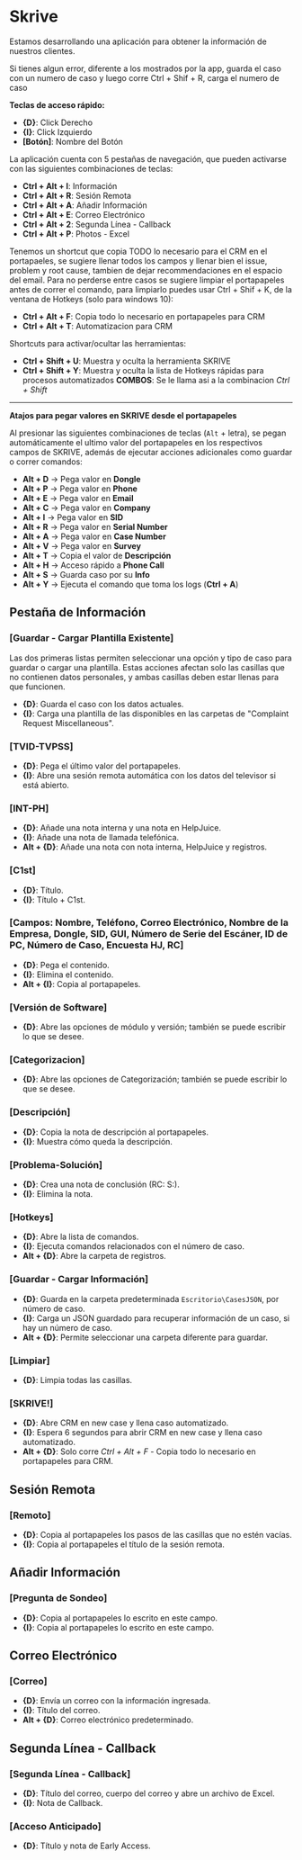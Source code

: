 # Skrive

Estamos desarrollando una aplicación para obtener la información de nuestros clientes.

Si tienes algun error, diferente a los mostrados por la app, guarda el caso con un numero de caso y luego corre Ctrl + Shif + R, carga el numero de caso 

**Teclas de acceso rápido:**

- **{D}**: Click Derecho
- **{I}**: Click Izquierdo
- **[Botón]**: Nombre del Botón

La aplicación cuenta con 5 pestañas de navegación, que pueden activarse con las siguientes combinaciones de teclas:

- **Ctrl + Alt + I**: Información
- **Ctrl + Alt + R**: Sesión Remota
- **Ctrl + Alt + A**: Añadir Información
- **Ctrl + Alt + E**: Correo Electrónico
- **Ctrl + Alt + 2**: Segunda Línea - Callback
- **Ctrl + Alt + P**: Photos - Excel

Tenemos un shortcut que copia TODO lo necesario para el CRM en el portapaeles, se sugiere llenar todos los campos y llenar bien el issue, problem y root cause, tambien de dejar recommendaciones en el espacio del email.
Para no perderse entre casos se sugiere limpiar el portapapeles antes de correr el comando, para limpiarlo puedes usar  Ctrl + Shif + K, de la ventana de Hotkeys (solo para windows 10):

- **Ctrl + Alt + F**: Copia todo lo necesario en portapapeles para CRM
- **Ctrl + Alt + T**: Automatizacion para CRM


Shortcuts para activar/ocultar las herramientas:

- **Ctrl + Shift + U**: Muestra y oculta la herramienta SKRIVE
- **Ctrl + Shift + Y**: Muestra y oculta la lista de Hotkeys rápidas para procesos automatizados
**COMBOS**: Se le llama asi a la combinacion *Ctrl + Shift*

---

**Atajos para pegar valores en SKRIVE desde el portapapeles**

Al presionar las siguientes combinaciones de teclas (`Alt` + letra), se pegan automáticamente el ultimo valor del portapapeles en los respectivos campos de SKRIVE, además de ejecutar acciones adicionales como guardar o correr comandos:

- **Alt + D** → Pega valor en **Dongle**
- **Alt + P** → Pega valor en **Phone**
- **Alt + E** → Pega valor en **Email**
- **Alt + C** → Pega valor en **Company**
- **Alt + I** → Pega valor en **SID**
- **Alt + R** → Pega valor en **Serial Number**
- **Alt + A** → Pega valor en **Case Number**
- **Alt + V** → Pega valor en **Survey**
- **Alt + T** → Copia el valor de **Descripción**
- **Alt + H** → Acceso rápido a **Phone Call**
- **Alt + S** → Guarda caso por su **Info**
- **Alt + Y** → Ejecuta el comando que toma los logs (**Ctrl + A**)


## Pestaña de Información

### [Guardar - Cargar Plantilla Existente]

Las dos primeras listas permiten seleccionar una opción y tipo de caso para guardar o cargar una plantilla. Estas acciones afectan solo las casillas que no contienen datos personales, y ambas casillas deben estar llenas para que funcionen.

- **{D}**: Guarda el caso con los datos actuales.
- **{I}**: Carga una plantilla de las disponibles en las carpetas de "Complaint Request Miscellaneous".

### [TVID-TVPSS]

- **{D}**: Pega el último valor del portapapeles.
- **{I}**: Abre una sesión remota automática con los datos del televisor si está abierto.

### [INT-PH]

- **{D}**: Añade una nota interna y una nota en HelpJuice.
- **{I}**: Añade una nota de llamada telefónica.
- **Alt + {D}**: Añade una nota con nota interna, HelpJuice y registros.

### [C1st]

- **{D}**: Título.
- **{I}**: Título + C1st.

### [Campos: Nombre, Teléfono, Correo Electrónico, Nombre de la Empresa, Dongle, SID, GUI, Número de Serie del Escáner, ID de PC, Número de Caso, Encuesta HJ, RC]

- **{D}**: Pega el contenido.
- **{I}**: Elimina el contenido.
- **Alt + {I}**: Copia al portapapeles.

### [Versión de Software]

- **{D}**: Abre las opciones de módulo y versión; también se puede escribir lo que se desee.

### [Categorizacion]

- **{D}**: Abre las opciones de Categorización; también se puede escribir lo que se desee.

### [Descripción]

- **{D}**: Copia la nota de descripción al portapapeles.
- **{I}**: Muestra cómo queda la descripción.

### [Problema-Solución]

- **{D}**: Crea una nota de conclusión (RC: S:).
- **{I}**: Elimina la nota.

### [Hotkeys]

- **{D}**: Abre la lista de comandos.
- **{I}**: Ejecuta comandos relacionados con el número de caso.
- **Alt + {D}**: Abre la carpeta de registros.

### [Guardar - Cargar Información]

- **{D}**: Guarda en la carpeta predeterminada `Escritorio\CasesJSON`, por número de caso.
- **{I}**: Carga un JSON guardado para recuperar información de un caso, si hay un número de caso.
- **Alt + {D}**: Permite seleccionar una carpeta diferente para guardar.

### [Limpiar]

- **{D}**: Limpia todas las casillas.

### [SKRIVE!]

- **{D}**: Abre CRM en new case y llena caso automatizado.
- **{I}**: Espera 6 segundos para abrir CRM en new case y llena caso automatizado.
- **Alt + {D}**: Solo corre *Ctrl + Alt + F* - Copia todo lo necesario en portapapeles para CRM.

## Sesión Remota

### [Remoto]

- **{D}**: Copia al portapapeles los pasos de las casillas que no estén vacías.
- **{I}**: Copia al portapapeles el título de la sesión remota.

## Añadir Información

### [Pregunta de Sondeo]

- **{D}**: Copia al portapapeles lo escrito en este campo.
- **{I}**: Copia al portapapeles lo escrito en este campo.

## Correo Electrónico

### [Correo]

- **{D}**: Envía un correo con la información ingresada.
- **{I}**: Título del correo.
- **Alt + {D}**: Correo electrónico predeterminado.

## Segunda Línea - Callback

### [Segunda Línea - Callback]

- **{D}**: Título del correo, cuerpo del correo y abre un archivo de Excel.
- **{I}**: Nota de Callback.

### [Acceso Anticipado]

- **{D}**: Título y nota de Early Access.
